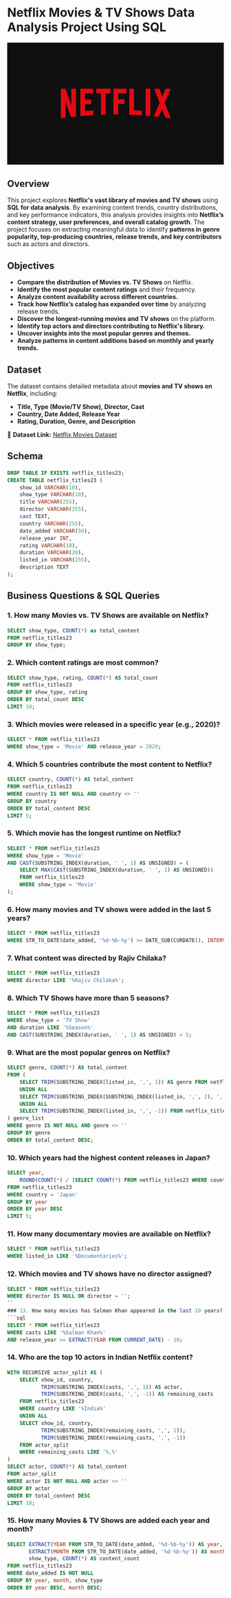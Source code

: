 # Netflix Movies & TV Shows Data Analysis Project Using SQL

![Netflix SQL Project](https://github.com/halyna2300/Netflix_SQL_Project/raw/main/IMG_8405.jpeg)

## Overview  
This project explores **Netflix's vast library of movies and TV shows** using **SQL for data analysis**. By examining content trends, country distributions, and key performance indicators, this analysis provides insights into **Netflix’s content strategy, user preferences, and overall catalog growth**. The project focuses on extracting meaningful data to identify **patterns in genre popularity, top-producing countries, release trends, and key contributors** such as actors and directors.  

## Objectives
- **Compare the distribution of Movies vs. TV Shows** on Netflix.  
- **Identify the most popular content ratings** and their frequency.  
- **Analyze content availability across different countries.**  
- **Track how Netflix’s catalog has expanded over time** by analyzing release trends.  
- **Discover the longest-running movies and TV shows** on the platform.  
- **Identify top actors and directors contributing to Netflix's library.**  
- **Uncover insights into the most popular genres and themes.**  
- **Analyze patterns in content additions based on monthly and yearly trends.**  

## **Dataset**  
The dataset contains detailed metadata about **movies and TV shows on Netflix**, including:  
- **Title, Type (Movie/TV Show), Director, Cast**  
- **Country, Date Added, Release Year**  
- **Rating, Duration, Genre, and Description**  

🔗 **Dataset Link:** [Netflix Movies Dataset](https://www.kaggle.com/datasets/shivamb/netflix-shows)  

## **Schema**  
```sql
DROP TABLE IF EXISTS netflix_titles23;
CREATE TABLE netflix_titles23 (
    show_id VARCHAR(10),
    show_type VARCHAR(10),
    title VARCHAR(255),
    director VARCHAR(255),
    cast TEXT,
    country VARCHAR(255),
    date_added VARCHAR(50),
    release_year INT,
    rating VARCHAR(10),
    duration VARCHAR(20),
    listed_in VARCHAR(255),
    description TEXT
);
```
## Business Questions & SQL Queries

### 1. How many Movies vs. TV Shows are available on Netflix?

```sql
SELECT show_type, COUNT(*) as total_content
FROM netflix_titles23
GROUP BY show_type;
```
### 2. Which content ratings are most common?
```sql
SELECT show_type, rating, COUNT(*) AS total_count
FROM netflix_titles23
GROUP BY show_type, rating
ORDER BY total_count DESC
LIMIT 10;
```
### 3. Which movies were released in a specific year (e.g., 2020)?
```sql
SELECT * FROM netflix_titles23
WHERE show_type = 'Movie' AND release_year = 2020;
```
### 4. Which 5 countries contribute the most content to Netflix?
```sql
SELECT country, COUNT(*) AS total_content
FROM netflix_titles23
WHERE country IS NOT NULL AND country <> ''
GROUP BY country
ORDER BY total_content DESC
LIMIT 5;
```
### 5. Which movie has the longest runtime on Netflix?
```sql
SELECT * FROM netflix_titles23
WHERE show_type = 'Movie' 
AND CAST(SUBSTRING_INDEX(duration, ' ', 1) AS UNSIGNED) = (
    SELECT MAX(CAST(SUBSTRING_INDEX(duration, ' ', 1) AS UNSIGNED)) 
    FROM netflix_titles23
    WHERE show_type = 'Movie'
);
```
### 6. How many movies and TV shows were added in the last 5 years?
```sql
SELECT * FROM netflix_titles23
WHERE STR_TO_DATE(date_added, '%d-%b-%y') >= DATE_SUB(CURDATE(), INTERVAL 5 YEAR);
```
### 7. What content was directed by Rajiv Chilaka?
```sql
SELECT * FROM netflix_titles23
WHERE director LIKE '%Rajiv Chilaka%';
```
### 8. Which TV Shows have more than 5 seasons?
```sql
SELECT * FROM netflix_titles23
WHERE show_type = 'TV Show'
AND duration LIKE '%Season%'
AND CAST(SUBSTRING_INDEX(duration, ' ', 1) AS UNSIGNED) > 5;
```
### 9. What are the most popular genres on Netflix?
```sql
SELECT genre, COUNT(*) AS total_content
FROM (
    SELECT TRIM(SUBSTRING_INDEX(listed_in, ',', 1)) AS genre FROM netflix_titles23 
    UNION ALL 
    SELECT TRIM(SUBSTRING_INDEX(SUBSTRING_INDEX(listed_in, ',', 2), ',', -1)) FROM netflix_titles23 
    UNION ALL 
    SELECT TRIM(SUBSTRING_INDEX(listed_in, ',', -1)) FROM netflix_titles23
) genre_list
WHERE genre IS NOT NULL AND genre <> ''
GROUP BY genre
ORDER BY total_content DESC;
```
### 10. Which years had the highest content releases in Japan?
```sql
SELECT year, 
    ROUND(COUNT(*) / (SELECT COUNT(*) FROM netflix_titles23 WHERE country = 'Japan') * 100, 2) AS avg_content_per_year
FROM netflix_titles23
WHERE country = 'Japan'
GROUP BY year
ORDER BY year DESC
LIMIT 5;
```
### 11. How many documentary movies are available on Netflix?
```sql
SELECT * FROM netflix_titles23
WHERE listed_in LIKE '%Documentaries%';
```
### 12. Which movies and TV shows have no director assigned?
```sql
SELECT * FROM netflix_titles23
WHERE director IS NULL OR director = '';
``
### 13. How many movies has Salman Khan appeared in the last 10 years?
```sql
SELECT * FROM netflix_titles23
WHERE casts LIKE '%Salman Khan%' 
AND release_year >= EXTRACT(YEAR FROM CURRENT_DATE) - 10;
```
### 14. Who are the top 10 actors in Indian Netflix content?
```sql
WITH RECURSIVE actor_split AS (
    SELECT show_id, country, 
           TRIM(SUBSTRING_INDEX(casts, ',', 1)) AS actor, 
           TRIM(SUBSTRING_INDEX(casts, ',', -1)) AS remaining_casts 
    FROM netflix_titles23 
    WHERE country LIKE '%India%' 
    UNION ALL 
    SELECT show_id, country, 
           TRIM(SUBSTRING_INDEX(remaining_casts, ',', 1)), 
           TRIM(SUBSTRING_INDEX(remaining_casts, ',', -1)) 
    FROM actor_split 
    WHERE remaining_casts LIKE '%,%'
) 
SELECT actor, COUNT(*) AS total_content 
FROM actor_split 
WHERE actor IS NOT NULL AND actor <> '' 
GROUP BY actor 
ORDER BY total_content DESC 
LIMIT 10;
```
### 15. How many Movies & TV Shows are added each year and month?
```sql
SELECT EXTRACT(YEAR FROM STR_TO_DATE(date_added, '%d-%b-%y')) AS year,
       EXTRACT(MONTH FROM STR_TO_DATE(date_added, '%d-%b-%y')) AS month,
       show_type, COUNT(*) AS content_count
FROM netflix_titles23
WHERE date_added IS NOT NULL
GROUP BY year, month, show_type
ORDER BY year DESC, month DESC;
